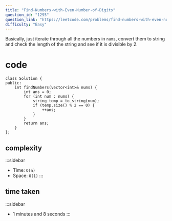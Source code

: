 ```yaml
---
title: "Find-Numbers-with-Even-Number-of-Digits"
question_id: "1295"
question_link: "https://leetcode.com/problems/find-numbers-with-even-number-of-digits/"
difficulty: "Easy"
---
```


Basically, just iterate through all the numbers in `nums`, 
convert them to string and check the length of the string and see if it is divisible by 2.

# cod<span>e</span>

```{.cpp}
class Solution {
public:
    int findNumbers(vector<int>& nums) {
        int ans = 0;
        for (int num : nums) {
            string temp = to_string(num);
            if (temp.size() % 2 == 0) {
                ++ans;
            }
        }
        return ans;
    }
};
```

## complexit<span>y</span>

:::sidebar
- Time: `O(n)`
- Space: `O(1)`
:::

## time take<span>n</span>

:::sidebar
- 1 minutes and 8 seconds
:::

